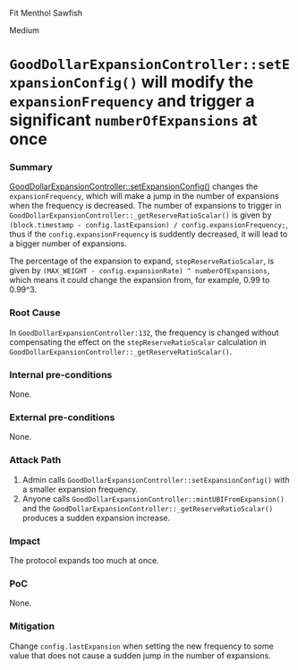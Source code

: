 Fit Menthol Sawfish

Medium

# `GoodDollarExpansionController::setExpansionConfig()` will modify the `expansionFrequency` and trigger a significant `numberOfExpansions` at once

### Summary

[GoodDollarExpansionController::setExpansionConfig()](https://github.com/sherlock-audit/2024-10-mento-update/blob/main/mento-core/contracts/goodDollar/GoodDollarExpansionController.sol#L131) changes the `expansionFrequency`, which will make a jump in the number of expansions when the frequency is decreased. The number of expansions to trigger in `GoodDollarExpansionController::_getReserveRatioScalar()` is given by `(block.timestamp - config.lastExpansion) / config.expansionFrequency;`, thus if the `config.expansionFrequency` is suddently decreased, it will lead to a bigger number of expansions.

The percentage of the expansion to expand, `stepReserveRatioScalar`,  is given by `(MAX_WEIGHT - config.expansionRate) ^ numberOfExpansions`, which means it could change the expansion from, for example, 0.99 to 0.99^3.

### Root Cause

In `GoodDollarExpansionController:132`, the frequency is changed without compensating the effect on the `stepReserveRatioScalar` calculation in `GoodDollarExpansionController::_getReserveRatioScalar()`.

### Internal pre-conditions

None.

### External pre-conditions

None.

### Attack Path

1. Admin calls `GoodDollarExpansionController::setExpansionConfig()` with a smaller expansion frequency.
2. Anyone calls `GoodDollarExpansionController::mintUBIFromExpansion()` and the `GoodDollarExpansionController::_getReserveRatioScalar()` produces a sudden expansion increase.

### Impact

The protocol expands too much at once.

### PoC

None.

### Mitigation

Change `config.lastExpansion` when setting the new frequency to some value that does not cause a sudden jump in the number of expansions.